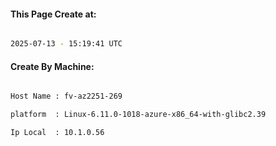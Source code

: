 
   
#### This Page Create at:

```bash

2025-07-13 - 15:19:41 UTC

```

#### Create By Machine:

```bash

Host Name : fv-az2251-269

platform  : Linux-6.11.0-1018-azure-x86_64-with-glibc2.39

Ip Local  : 10.1.0.56

```


